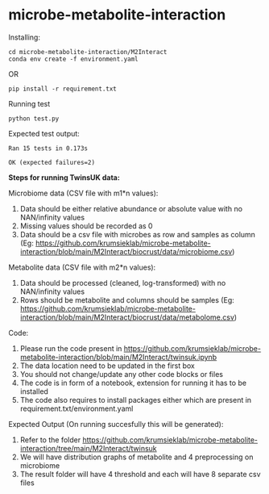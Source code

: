 # microbe-metabolite-interaction


Installing:

```
cd microbe-metabolite-interaction/M2Interact
conda env create -f environment.yaml
```

OR

```
pip install -r requirement.txt
```

Running test
```
python test.py
```

Expected test output:
```
Ran 15 tests in 0.173s

OK (expected failures=2)
```

**Steps for running TwinsUK data:**

Microbiome data (CSV file with m1*n values):

1. Data should be either relative abundance or absolute value with no NAN/infinity values
2. Missing values should be recorded as 0
3. Data should be a csv file with microbes as row and samples as column (Eg: https://github.com/krumsieklab/microbe-metabolite-interaction/blob/main/M2Interact/biocrust/data/microbiome.csv)

Metabolite data (CSV file with m2*n values):

1. Data should be processed (cleaned, log-transformed) with no NAN/infinity values 
2. Rows should be metabolite and columns should be samples (Eg: https://github.com/krumsieklab/microbe-metabolite-interaction/blob/main/M2Interact/biocrust/data/metabolome.csv)

Code:
1. Please run the code present in https://github.com/krumsieklab/microbe-metabolite-interaction/blob/main/M2Interact/twinsuk.ipynb
2. The data location need to be updated in the first box
3. You should not change/update any other code blocks or files
4. The code is in form of a notebook, extension for running it has to be installed
5. The code also requires to install packages either which are present in requirement.txt/environment.yaml

Expected Output (On running succesfully this will be generated):
1. Refer to the folder https://github.com/krumsieklab/microbe-metabolite-interaction/tree/main/M2Interact/twinsuk
2. We will have distribution graphs of metabolite and 4 preprocessing on microbiome
3. The result folder will have 4 threshold and each will have 8 separate csv files
